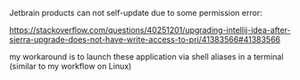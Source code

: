 
Jetbrain products can not self-update due to some permission error:

https://stackoverflow.com/questions/40251201/upgrading-intellij-idea-after-sierra-upgrade-does-not-have-write-access-to-pri/41383566#41383566

my workaround is to launch these application via shell aliases in
a terminal (similar to my workflow on Linux)



